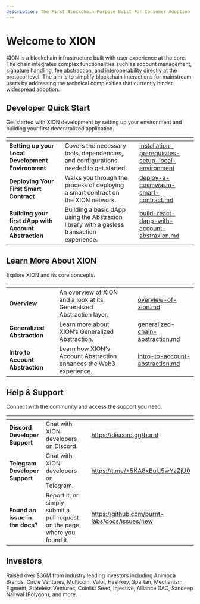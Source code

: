 ```yaml
---
description: The First Blockchain Purpose Built For Consumer Adoption
---
```


# Welcome to XION

XION is a blockchain infrastructure built with user experience at the core. The chain integrates complex functionalities such as account management, signature handling, fee abstraction, and interoperability directly at the protocol level. The aim is to simplify blockchain interactions for mainstream users by addressing the technical complexities that currently hinder widespread adoption.

## Developer Quick Start

Get started with XION development by setting up your environment and building your first decentralized application.

<table data-view="cards"><thead><tr><th></th><th></th><th></th><th data-hidden data-card-target data-type="content-ref"></th></tr></thead><tbody><tr><td><strong>Setting up your Local Development Environment</strong></td><td>Covers the necessary tools, dependencies, and configurations needed to get started.</td><td></td><td><a href="developers/featured-guides/setup-local-environment/installation-prerequisites-setup-local-environment/">installation-prerequisites-setup-local-environment</a></td></tr><tr><td><strong>Deploying Your First Smart Contract</strong></td><td>Walks you through the process of deploying a smart contract on the XION network.</td><td></td><td><a href="developers/featured-guides/your-first-contract/deploy-a-cosmwasm-smart-contract.md">deploy-a-cosmwasm-smart-contract.md</a></td></tr><tr><td><strong>Building your first dApp with Account Abstraction</strong></td><td>Building a basic dApp using the Abstraxion library with  a gasless transaction experience.</td><td></td><td><a href="developers/featured-guides/your-first-dapp/build-react-dapp-with-account-abstraxion.md">build-react-dapp-with-account-abstraxion.md</a></td></tr></tbody></table>

## Learn More About XION

Explore XION and its core concepts.

<table data-view="cards"><thead><tr><th></th><th></th><th></th><th data-hidden data-card-target data-type="content-ref"></th></tr></thead><tbody><tr><td><strong>Overview</strong></td><td>An overview of XION and a look at its Generalized Abstraction layer.</td><td></td><td><a href="xions-core/learn/overview-of-xion.md">overview-of-xion.md</a></td></tr><tr><td><strong>Generalized Abstraction</strong></td><td>Learn more about XION’s Generalized Abstraction.</td><td></td><td><a href="xions-core/learn/generalized-chain-abstraction.md">generalized-chain-abstraction.md</a></td></tr><tr><td><strong>Intro to Account Abstraction</strong></td><td>Learn how XION's Account Abstraction enhances the Web3 experience.</td><td></td><td><a href="xions-core/learn/intro-to-account-abstraction.md">intro-to-account-abstraction.md</a></td></tr></tbody></table>



## Help & Support

Connect with the community and access the support you need.

<table data-view="cards"><thead><tr><th></th><th></th><th></th><th data-hidden data-card-target data-type="content-ref"></th></tr></thead><tbody><tr><td><strong>Discord Developer Support</strong></td><td>Chat with XION developers on Discord.</td><td></td><td><a href="https://discord.gg/burnt">https://discord.gg/burnt</a></td></tr><tr><td><strong>Telegram Developer Support</strong></td><td>Chat with XION developers on Telegram.</td><td></td><td><a href="https://t.me/+5KA8xBuU5wYzZjU0">https://t.me/+5KA8xBuU5wYzZjU0</a></td></tr><tr><td><strong>Found an issue in the docs?</strong></td><td>Report it, or simply submit a pull request on the page where you found it.</td><td></td><td><a href="https://github.com/burnt-labs/docs/issues/new">https://github.com/burnt-labs/docs/issues/new</a></td></tr></tbody></table>



## Investors

Raised over $36M from industry leading investors including Animoca Brands, Circle Ventures, Multicoin, Valor, Hashkey, Spartan, Mechanism, Figment, Stateless Ventures, Coinlist Seed, Injective, Alliance DAO, Sandeep Nailwal (Polygon), and more.

<figure><img src=".gitbook/assets/Burnt Investor Logos (1) (2).png" alt=""><figcaption></figcaption></figure>

